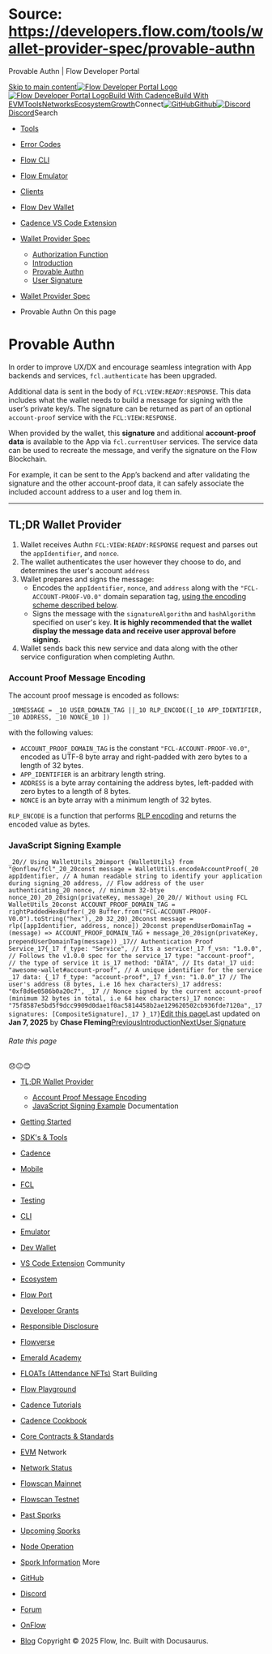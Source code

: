 # Source: https://developers.flow.com/tools/wallet-provider-spec/provable-authn




Provable Authn | Flow Developer Portal





[Skip to main content](#__docusaurus_skipToContent_fallback)[![Flow Developer Portal Logo](/img/flow-docs-logo-dark.png)![Flow Developer Portal Logo](/img/flow-docs-logo-light.png)](/)[Build With Cadence](/build/flow)[Build With EVM](/evm/about)[Tools](/tools/flow-cli)[Networks](/networks/flow-networks)[Ecosystem](/ecosystem)[Growth](/growth)Connect[![GitHub]()Github](https://github.com/onflow)[![Discord]()Discord](https://discord.gg/flow)Search

* [Tools](/tools)
* [Error Codes](/tools/error-codes)
* [Flow CLI](/tools/flow-cli)
* [Flow Emulator](/tools/emulator)
* [Clients](/tools/clients)
* [Flow Dev Wallet](/tools/flow-dev-wallet)
* [Cadence VS Code Extension](/tools/vscode-extension)
* [Wallet Provider Spec](/tools/wallet-provider-spec)
  + [Authorization Function](/tools/wallet-provider-spec/authorization-function)
  + [Introduction](/tools/wallet-provider-spec/custodial)
  + [Provable Authn](/tools/wallet-provider-spec/provable-authn)
  + [User Signature](/tools/wallet-provider-spec/user-signature)


* [Wallet Provider Spec](/tools/wallet-provider-spec)
* Provable Authn
On this page
# Provable Authn

In order to improve UX/DX and encourage seamless integration with App backends and services, `fcl.authenticate` has been upgraded.

Additional data is sent in the body of `FCL:VIEW:READY:RESPONSE`. This data includes what the wallet needs to build a message for signing with the user’s private key/s.
The signature can be returned as part of an optional `account-proof` service with the `FCL:VIEW:RESPONSE`.

When provided by the wallet, this **signature** and additional **account-proof data** is available to the App via `fcl.currentUser` services. The service data can be used to recreate the message, and verify the signature on the Flow Blockchain.

For example, it can be sent to the App’s backend and after validating the signature and the other account-proof data, it can safely associate the included account address to a user and log them in.

---

## TL;DR Wallet Provider[​](#tldr-wallet-provider "Direct link to TL;DR Wallet Provider")

1. Wallet receives Authn `FCL:VIEW:READY:RESPONSE` request and parses out the `appIdentifier`, and `nonce`.
2. The wallet authenticates the user however they choose to do, and determines the user's account `address`
3. Wallet prepares and signs the message:
   * Encodes the `appIdentifier`, `nonce`, and `address` along with the `"FCL-ACCOUNT-PROOF-V0.0"` domain separation tag, [using the encoding scheme described below](#account-proof-message-encoding).
   * Signs the message with the `signatureAlgorithm` and `hashAlgorithm` specified on user's key. **It is highly recommended that the wallet display the message data and receive user approval before signing.**
4. Wallet sends back this new service and data along with the other service configuration when completing Authn.

### Account Proof Message Encoding[​](#account-proof-message-encoding "Direct link to Account Proof Message Encoding")

The account proof message is encoded as follows:

 `_10MESSAGE = _10 USER_DOMAIN_TAG ||_10 RLP_ENCODE([_10 APP_IDENTIFIER, _10 ADDRESS, _10 NONCE_10 ])`

with the following values:

* `ACCOUNT_PROOF_DOMAIN_TAG` is the constant `"FCL-ACCOUNT-PROOF-V0.0"`, encoded as UTF-8 byte array and right-padded with zero bytes to a length of 32 bytes.
* `APP_IDENTIFIER` is an arbitrary length string.
* `ADDRESS` is a byte array containing the address bytes, left-padded with zero bytes to a length of 8 bytes.
* `NONCE` is an byte array with a minimum length of 32 bytes.

`RLP_ENCODE` is a function that performs [RLP encoding](https://eth.wiki/fundamentals/rlp) and returns the encoded value as bytes.

### JavaScript Signing Example[​](#javascript-signing-example "Direct link to JavaScript Signing Example")

 `_20// Using WalletUtils_20import {WalletUtils} from "@onflow/fcl"_20_20const message = WalletUtils.encodeAccountProof(_20 appIdentifier, // A human readable string to identify your application during signing_20 address, // Flow address of the user authenticating_20 nonce, // minimum 32-btye nonce_20)_20_20sign(privateKey, message)_20_20// Without using FCL WalletUtils_20const ACCOUNT_PROOF_DOMAIN_TAG = rightPaddedHexBuffer(_20 Buffer.from("FCL-ACCOUNT-PROOF-V0.0").toString("hex"),_20 32_20)_20const message = rlp([appIdentifier, address, nonce])_20const prependUserDomainTag = (message) => ACCOUNT_PROOF_DOMAIN_TAG + message_20_20sign(privateKey, prependUserDomainTag(message))`
 `_17// Authentication Proof Service_17{_17 f_type: "Service", // Its a service!_17 f_vsn: "1.0.0", // Follows the v1.0.0 spec for the service_17 type: "account-proof", // the type of service it is_17 method: "DATA", // Its data!_17 uid: "awesome-wallet#account-proof", // A unique identifier for the service _17 data: {_17 f_type: "account-proof",_17 f_vsn: "1.0.0"_17 // The user's address (8 bytes, i.e 16 hex characters)_17 address: "0xf8d6e0586b0a20c7", _17 // Nonce signed by the current account-proof (minimum 32 bytes in total, i.e 64 hex characters)_17 nonce: "75f8587e5bd5f9dcc9909d0dae1f0ac5814458b2ae129620502cb936fde7120a",_17 signatures: [CompositeSignature],_17 }_17}`[Edit this page](https://github.com/onflow/docs/tree/main/docs/tools/wallet-provider-spec/provable-authn.md)Last updated on **Jan 7, 2025** by **Chase Fleming**[PreviousIntroduction](/tools/wallet-provider-spec/custodial)[NextUser Signature](/tools/wallet-provider-spec/user-signature)
###### Rate this page

😞😐😊

* [TL;DR Wallet Provider](#tldr-wallet-provider)
  + [Account Proof Message Encoding](#account-proof-message-encoding)
  + [JavaScript Signing Example](#javascript-signing-example)
Documentation

* [Getting Started](/build/getting-started/contract-interaction)
* [SDK's & Tools](/tools)
* [Cadence](https://cadence-lang.org/docs/)
* [Mobile](/build/guides/mobile/overview)
* [FCL](/tools/clients/fcl-js)
* [Testing](/build/smart-contracts/testing)
* [CLI](/tools/flow-cli)
* [Emulator](/tools/emulator)
* [Dev Wallet](https://github.com/onflow/fcl-dev-wallet)
* [VS Code Extension](/tools/vscode-extension)
Community

* [Ecosystem](/ecosystem)
* [Flow Port](https://port.onflow.org/)
* [Developer Grants](https://github.com/onflow/developer-grants)
* [Responsible Disclosure](https://flow.com/flow-responsible-disclosure)
* [Flowverse](https://www.flowverse.co/)
* [Emerald Academy](https://academy.ecdao.org/)
* [FLOATs (Attendance NFTs)](https://floats.city/)
Start Building

* [Flow Playground](https://play.flow.com/)
* [Cadence Tutorials](https://cadence-lang.org/docs/tutorial/first-steps)
* [Cadence Cookbook](https://open-cadence.onflow.org)
* [Core Contracts & Standards](/build/core-contracts)
* [EVM](/evm/about)
Network

* [Network Status](https://status.onflow.org/)
* [Flowscan Mainnet](https://flowdscan.io/)
* [Flowscan Testnet](https://testnet.flowscan.io/)
* [Past Sporks](/networks/node-ops/node-operation/past-sporks)
* [Upcoming Sporks](/networks/node-ops/node-operation/upcoming-sporks)
* [Node Operation](/networks/node-ops)
* [Spork Information](/networks/node-ops/node-operation/spork)
More

* [GitHub](https://github.com/onflow)
* [Discord](https://discord.gg/flow)
* [Forum](https://forum.onflow.org/)
* [OnFlow](https://onflow.org/)
* [Blog](https://flow.com/blog)
Copyright © 2025 Flow, Inc. Built with Docusaurus.

